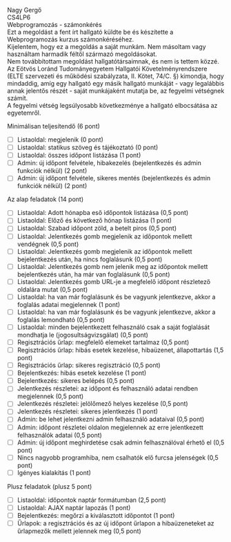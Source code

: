 Nagy Gergő  
CS4LP6  
Webprogramozás - számonkérés  
Ezt a megoldást a fent írt hallgató küldte be és készítette a Webprogramozás kurzus számonkéréséhez.  
Kijelentem, hogy ez a megoldás a saját munkám. Nem másoltam vagy használtam harmadik féltől
származó megoldásokat.  
Nem továbbítottam megoldást hallgatótársaimnak, és nem is tettem közzé.  
Az Eötvös Loránd Tudományegyetem Hallgatói Követelményrendszere 
(ELTE szervezeti és működési szabályzata, II. Kötet, 74/C. §) kimondja, hogy mindaddig, 
amíg egy hallgató egy másik hallgató munkáját - vagy legalábbis annak jelentős részét - 
saját munkájaként mutatja be, az fegyelmi vétségnek számít.  
A fegyelmi vétség legsúlyosabb következménye a hallgató elbocsátása az egyetemről.  
  
Minimálisan teljesítendő (6 pont)  
  
- [ ] Listaoldal: megjelenik (0 pont)  
- [ ] Listaoldal: statikus szöveg és tájékoztató (0 pont)  
- [ ] Listaoldal: összes időpont listázása (1 pont)  
- [ ] Admin: új időpont felvétele, hibakezelés (bejelentkezés és admin funkciók nélkül) (2 pont)  
- [ ] Admin: új időpont felvétele, sikeres mentés (bejelentkezés és admin funkciók nélkül) (2 pont)  
  
Az alap feladatok (14 pont)  
  
- [ ] Listaoldal: Adott hónapba eső időpontok listázása (0,5 pont)  
- [ ] Listaoldal: Előző és következő hónap listázása (1 pont)  
- [ ] Listaoldal: Szabad időpont zöld, a betelt piros (0,5 pont)  
- [ ] Listaoldal: Jelentkezés gomb megjelenik az időpontok mellett vendégnek (0,5 pont)  
- [ ] Listaoldal: Jelentkezés gomb megjelenik az időpontok mellett bejelentkezés után, ha nincs foglalásunk (0,5 pont)  
- [ ] Listaoldal: Jelentkezés gomb nem jelenik meg az időpontok mellett bejelentkezés után, ha már van foglalásunk (0,5 pont)  
- [ ] Listaoldal: Jelentkezés gomb URL-je a megfelelő időpont részletező oldalára mutat (0,5 pont)  
- [ ] Listaoldal: ha van már foglalásunk és be vagyunk jelentkezve, akkor a foglalás adatai megjelennek (1 pont)  
- [ ] Listaoldal: ha van már foglalásunk és be vagyunk jelentkezve, akkor a foglalás lemondható (0,5 pont)  
- [ ] Listaoldal: minden bejelentkezett felhasználó csak a saját foglalását mondhatja le (jogosultságvizsgálat) (0,5 pont)  
- [ ] Regisztrációs űrlap: megfelelő elemeket tartalmaz (0,5 pont)  
- [ ] Regisztrációs űrlap: hibás esetek kezelése, hibaüzenet, állapottartás (1,5 pont)  
- [ ] Regisztrációs űrlap: sikeres regisztráció (0,5 pont)  
- [ ] Bejelentkezés: hibás esetek kezelése (1 pont)  
- [ ] Bejelentkezés: sikeres belépés (0,5 pont)  
- [ ] Jelentkezés részletei: az időpont és felhasználó adatai rendben megjelennek (0,5 pont)  
- [ ] Jelentkezés részletei: jelölőmező helyes kezelése (0,5 pont)  
- [ ] Jelentkezés részletei: sikeres jelentkezés (1 pont)  
- [ ] Admin: be lehet jelentkezni admin felhasználó adataival (0,5 pont)  
- [ ] Admin: időpont részletei oldalon megjelennek az erre jelentkezett felhasználók adatai (0,5 pont)  
- [ ] Admin: új időpont meghirdetése csak admin felhasználóval érhető el (0,5 pont)  
- [ ] Nincs nagyobb programhiba, nem csalhatók elő furcsa jelenségek (0,5 pont)  
- [ ] Igényes kialakítás (1 pont)  
  
Plusz feladatok (plusz 5 pont)  
  
- [ ] Listaoldal: időpontok naptár formátumban (2,5 pont)  
- [ ] Listaoldal: AJAX naptár lapozás (1 pont)  
- [ ] Bejelentkezés: megőrzi a kiválasztott időpontot (1 pont)  
- [ ] Űrlapok: a regisztrációs és az új időpont űrlapon a hibaüzeneteket az űrlapmezők mellett jelennek meg (0,5 pont)  
